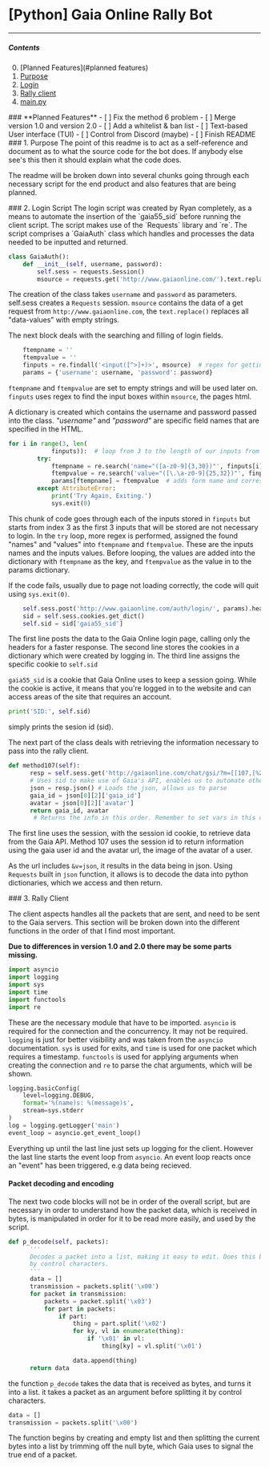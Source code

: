 # [**Python**] Gaia Online Rally Bot
---
##### Contents
  0. [Planned Features](#planned features)
  1. [Purpose](#purpose)
  2. [Login](#login)
  3. [Rally client](#client)
  4. [main.py](#main)

<a name="planned features"/>
### **Planned Features**
  -  [ ] Fix the method 6 problem
  -  [ ] Merge version 1.0 and version 2.0
  -  [ ] Add a whitelist & ban list
  -  [ ] Text-based User interface (TUI)
  -  [ ] Control from Discord (maybe)
  -  [ ] Finish README

<a name="purpose"/>
### 1. Purpose
The point of this readme is to act as a self-reference and document as to what the source code for the bot does. If anybody else see's this then it should explain what the code does.

The readme will be broken down into several chunks going through each necessary script for the end product and also features that are being planned.

<a name="login"/>
### 2. Login Script
The login script was created by Ryan completely, as a means to automate the insertion of the `gaia55_sid` before running the client script. The script makes use of the `Requests` library and `re`. The script comprises a `GaiaAuth` class which handles and processes the data needed to be inputted and returned.

```python
class GaiaAuth():
    def __init__(self, username, password):
        self.sess = requests.Session()
        msource = requests.get('http://www.gaiaonline.com/').text.replace('data-value', '')
```

The creation of the class takes `username` and `password` as parameters. self.sess creates a `Requests` session. `msource` contains the data of a get request from `http://www.gaiaonline.com`, the `text.replace()` replaces all "data-values" with empty strings.

The next block deals with the searching and filling of login fields.
```python
    ftempname = ''
    ftempvalue = ''
    finputs = re.findall('<input([^>]+)>', msource)  # regex for getting the inputs
    params = {'username': username, 'password': password}
```
`ftempname` and `ftempvalue` are set to empty strings and will be used later on. `finputs` uses regex to find the input boxes within `msource`, the pages html.

 A dictionary is created which contains the username and password passed into the class. *"username"* and *"password"* are specific field names that are specified in the HTML.

 ```python
 for i in range(3, len(
             finputs)):  # loop from 3 to the length of our inputs from the regex, we don't need the first 3
         try:
             ftempname = re.search('name="([a-z0-9]{3,30})"', finputs[i]).group(1)  # Input name
             ftempvalue = re.search('value="([\.\a-z0-9]{25,32})"', finputs[i]).group(1)  # Input value
             params[ftempname] = ftempvalue  # adds form name and corresponding value to params dict
         except AttributeError:
             print('Try Again, Exiting.')
             sys.exit(0)
```

This chunk of code goes through each of the inputs stored in `finputs` but starts from index 3 as the first 3 inputs that will be stored are not necessary to login. In the `try` loop, more regex is performed, assigned the found "names" and "values" into `ftempname` and `ftempvalue`. These are the inputs names and the inputs values. Before looping, the values are added into the dictionary with `ftempname` as the key, and `ftempvalue` as the value in to the params dictionary.

If the code fails, usually due to page not loading correctly, the code will quit using `sys.exit(0)`.  

```python
    self.sess.post('http://www.gaiaonline.com/auth/login/', params).headers
    sid = self.sess.cookies.get_dict()
    self.sid = sid['gaia55_sid']
```

The first line posts the data to the Gaia Online login page, calling only the headers for a faster response. The second line stores the cookies in a dictionary  which were created by logging in. The third line  assigns the specific cookie to `self.sid`

`gaia55_sid` is a cookie that Gaia Online uses to keep a session going. While the cookie is active, it means that you're logged in to the website and can access areas of the site that requires an account.

```python
print('SID:', self.sid)
```
simply prints the sesion id (sid).

The next part of the class deals with retrieving the information necessary to pass into the rally client.

```python
def method107(self):
      resp = self.sess.get('http://gaiaonline.com/chat/gsi/?m=[[107,[%22{}%22]]]&v=json'.format(self.sid))
      # Uses sid to make use of Gaia's API, enables us to automate other information.
      json = resp.json() # Loads the json, allows us to parse
      gaia_id = json[0][2]['gaia_id']
      avatar = json[0][2]['avatar']
      return gaia_id, avatar
       # Returns the info in this order. Remember to set vars in this order.
```

The first line uses the session, with the session id cookie, to retrieve data from the Gaia API. Method 107 uses the session id to return information using the gaia user id and the avatar url, the image of the avatar of a user.  

As the url includes `&v=json`, it results in the data being in json. Using `Requests` built in `json` function, it allows is to decode the data into python dictionaries, which we access and then return.

<a name="client" />
### 3. Rally Client

The client aspects handles all the packets that are sent, and need to be sent to the Gaia servers. This section will be broken down into the different functions in the order of that I find most important.

**Due to differences in version 1.0 and 2.0 there may be some parts missing.**

```python
import asyncio
import logging
import sys
import time
import functools
import re
```

These are the necessary module that have to be imported. `asyncio` is required for the connection and the concurrency. It may not be required. `logging` is just for better visibility and was taken from the `asyncio` documentation.  `sys` is used for exits, and `time` is used for one packet which requires a timestamp. `functools` is used for applying arguments when creating the connection and `re` to parse the chat arguments, which will be shown.

```python
logging.basicConfig(
    level=logging.DEBUG,
    format='%(name)s: %(message)s',
    stream=sys.stderr
)
log = logging.getLogger('main')
event_loop = asyncio.get_event_loop()
```

Everything up until the last line just sets up logging for the client. However the last line starts the event loop from `asyncio`. An event loop reacts once an "event" has been triggered, e.g data being recieved.

#### Packet decoding and encoding
The next two code blocks will not be in order of the overall script, but are necessary in order to understand how the packet data, which is received in bytes, is manipulated in order for it to be read more easily, and used by the script.

```python
def p_decode(self, packets):
      '''
      Decodes a packet into a list, making it easy to edit. Does this by splitting
      by control characters.
      '''
      data = []
      transmission = packets.split('\x00')
      for packet in transmission:
          packets = packet.split('\x03')
          for part in packets:
              if part:
                  thing = part.split('\x02')
                  for ky, vl in enumerate(thing):
                      if '\x01' in vl:
                          thing[ky] = vl.split('\x01')

                  data.append(thing)
      return data
```

the function `p_decode` takes the data that is received as bytes, and turns it into a list. it takes a packet as an argument before splitting it by control characters.

```python
data = []
transmission = packets.split('\x00')
```
The function begins by creating and empty list and then splitting the current bytes into a list by trimming off the null byte, which Gaia uses to signal the true end of a packet.
